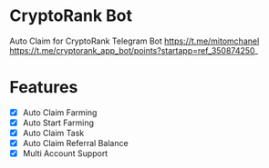 # CryptoRank Bot
Auto Claim for CryptoRank Telegram Bot
https://t.me/mitomchanel
https://t.me/cryptorank_app_bot/points?startapp=ref_350874250_

# Features
- [x] Auto Claim Farming
- [x] Auto Start Farming
- [x] Auto  Claim Task
- [x] Auto Claim Referral Balance 
- [x] Multi Account Support